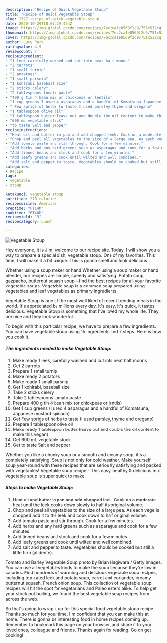 ```yaml
---
description: "Recipe of Quick Vegetable Stoup"
title: "Recipe of Quick Vegetable Stoup"
slug: 1327-recipe-of-quick-vegetable-stoup
date: 2020-10-29T18:07:29.454Z
image: https://img-global.cpcdn.com/recipes/7ec2ca1e8569f2c9/751x532cq70/vegetable-stoup-recipe-main-photo.jpg
thumbnail: https://img-global.cpcdn.com/recipes/7ec2ca1e8569f2c9/751x532cq70/vegetable-stoup-recipe-main-photo.jpg
cover: https://img-global.cpcdn.com/recipes/7ec2ca1e8569f2c9/751x532cq70/vegetable-stoup-recipe-main-photo.jpg
author: Lucy Park
ratingvalue: 4.9
reviewcount: 7
recipeingredient:
- "1 leek carefully washed and cut into neat half moons"
- "2 carrots"
- "1 small turnip"
- "2 potatoes"
- "1 small parsnip"
- "1 kohlrabi baseball size"
- "2 sticks celery"
- "2 tablespoons tomato paste"
- "400 g tin 4 bean mix or chickpeas or lentils"
- "1 cup greens I used 4 asparagus and a handful of Komatsuna Japanese mustard spinach"
- " Few sprigs of herbs to taste I used parsley thyme and oregano"
- "1 tablespoon olive oil"
- "1 tablespoon butter leave out and double the oil content to make this vegan"
- "600 mL vegetable stock"
- "to taste Salt and pepper"
recipeinstructions:
- "Heat oil and butter in pan and add chopped leek. Cook on a moderate heat until the leek cooks down slowly to half its original volume."
- "Chop and peel all vegetables to the size of a large pea. As each vege is chopped add it to the leek and cook down to half original volume."
- "Add tomato paste and stir through. Cook for a few minutes."
- "Add herbs and any hard greens such as asparagus and cook for a few minutes."
- "Add tinned beans and stock and cook for a few minutes."
- "Add leafy greens and cook until wilted and well combined."
- "Add salt and pepper to taste. Vegetables should be cooked but still a little firm (al dente)."
categories:
- Recipe
tags:
- vegetable
- stoup

katakunci: vegetable stoup 
nutrition: 270 calories
recipecuisine: American
preptime: "PT14M"
cooktime: "PT40M"
recipeyield: "3"
recipecategory: Lunch

---
```



![Vegetable Stoup](https://img-global.cpcdn.com/recipes/7ec2ca1e8569f2c9/751x532cq70/vegetable-stoup-recipe-main-photo.jpg)

Hey everyone, it is Jim, welcome to our recipe site. Today, I will show you a way to prepare a special dish, vegetable stoup. One of my favorites. This time, I will make it a bit unique. This is gonna smell and look delicious.

Whether using a soup maker or hand Whether using a soup maker or hand blender, our recipes are simple, speedy and satisfying. Potato soup, gazpacho, butternut squash soup—find the best recipes for all your favorite vegetable soups. Vegetable soup is a common soup prepared using vegetables and leaf vegetables as primary ingredients.

Vegetable Stoup is one of the most well liked of recent trending meals in the world. It's appreciated by millions every day. It's easy, it's quick, it tastes delicious. Vegetable Stoup is something that I've loved my whole life. They are nice and they look wonderful.


To begin with this particular recipe, we have to prepare a few ingredients. You can have vegetable stoup using 15 ingredients and 7 steps. Here is how you cook it.

<!--inarticleads1-->

##### The ingredients needed to make Vegetable Stoup:

1. Make ready 1 leek, carefully washed and cut into neat half moons
1. Get 2 carrots
1. Prepare 1 small turnip
1. Make ready 2 potatoes
1. Make ready 1 small parsnip
1. Get 1 kohlrabi, baseball size
1. Take 2 sticks celery
1. Take 2 tablespoons tomato paste
1. Prepare 400 g tin 4 bean mix (or chickpeas or lentils)
1. Get 1 cup greens (I used 4 asparagus and a handful of Komatsuna, Japanese mustard spinach)
1. Get  Few sprigs of herbs to taste (I used parsley, thyme and oregano)
1. Prepare 1 tablespoon olive oil
1. Make ready 1 tablespoon butter (leave out and double the oil content to make this vegan)
1. Get 600 mL vegetable stock
1. Get to taste Salt and pepper


Whether you like a chunky soup or a smooth and creamy soup, it&#39;s a completely satisfying. Soup is not only for cold weather. Make yourself soup year-round with these recipes that are seriously satisfying and packed with vegetables! Vegetable soup recipe - This easy, healthy &amp; delicious mix vegetable soup is super quick to make. 

<!--inarticleads2-->

##### Steps to make Vegetable Stoup:

1. Heat oil and butter in pan and add chopped leek. Cook on a moderate heat until the leek cooks down slowly to half its original volume.
1. Chop and peel all vegetables to the size of a large pea. As each vege is chopped add it to the leek and cook down to half original volume.
1. Add tomato paste and stir through. Cook for a few minutes.
1. Add herbs and any hard greens such as asparagus and cook for a few minutes.
1. Add tinned beans and stock and cook for a few minutes.
1. Add leafy greens and cook until wilted and well combined.
1. Add salt and pepper to taste. Vegetables should be cooked but still a little firm (al dente).


Tomato and Barley Vegetable Soup photo by Brian Hagiwara / Getty Images. You can use all vegetables kinds to make the soup because they&#39;re low in calories. Find hundreds of warming and delicious vegetable soup recipes, including top-rated leek and potato soup, carrot and coriander, creamy butternut squash, French onion soup. This collection of vegetable soup recipes will hit the spot for vegetarians and Paleo eaters alike. To help get your stock pot boiling, we found the best vegetable soup recipes from across the web. 

So that's going to wrap it up for this special food vegetable stoup recipe. Thanks so much for your time. I'm confident that you can make this at home. There is gonna be interesting food in home recipes coming up. Remember to bookmark this page on your browser, and share it to your loved ones, colleague and friends. Thanks again for reading. Go on get cooking!
